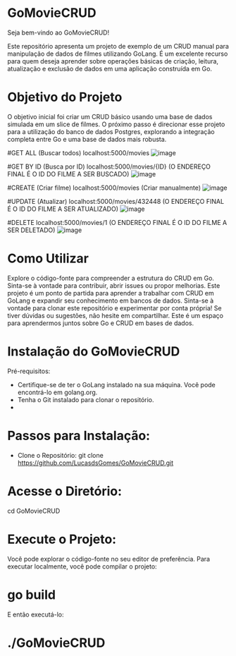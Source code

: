 # GoMovieCRUD

Seja bem-vindo ao GoMovieCRUD!

Este repositório apresenta um projeto de exemplo de um CRUD manual para manipulação de dados de filmes utilizando GoLang. É um excelente recurso para quem deseja aprender sobre operações básicas de criação, leitura, atualização e exclusão de dados em uma aplicação construída em Go.

# Objetivo do Projeto
O objetivo inicial foi criar um CRUD básico usando uma base de dados simulada em um slice de filmes. O próximo passo é direcionar esse projeto para a utilização do banco de dados Postgres, explorando a integração completa entre Go e uma base de dados mais robusta.

#GET ALL (Buscar todos) localhost:5000/movies
![image](https://github.com/LucasdsGomes/GoMovieCRUD/assets/114450172/008e3821-0e3d-4384-97d6-b4d7691529f4)

#GET BY ID (Busca por ID) localhost:5000/movies/{ID} (O ENDEREÇO FINAL É O ID DO FILME A SER BUSCADO)
![image](https://github.com/LucasdsGomes/GoMovieCRUD/assets/114450172/5dc7d495-5337-4206-97f2-6c2f4626e265)

#CREATE (Criar filme) localhost:5000/movies (Criar manualmente)
![image](https://github.com/LucasdsGomes/GoMovieCRUD/assets/114450172/2473b3a9-7555-44c9-ae73-0b6216c8f13e)

#UPDATE (Atualizar) localhost:5000/movies/432448 (O ENDEREÇO FINAL É O ID DO FILME A SER ATUALIZADO)
![image](https://github.com/LucasdsGomes/GoMovieCRUD/assets/114450172/ac9e8c3b-0aa4-407b-808f-a8d3203ba05a)

#DELETE localhost:5000/movies/1 (O ENDEREÇO FINAL É O ID DO FILME A SER DELETADO)
![image](https://github.com/LucasdsGomes/GoMovieCRUD/assets/114450172/aea0a49f-bc13-471f-84e7-68f5debac12c)

# Como Utilizar
Explore o código-fonte para compreender a estrutura do CRUD em Go.
Sinta-se à vontade para contribuir, abrir issues ou propor melhorias.
Este projeto é um ponto de partida para aprender a trabalhar com CRUD em GoLang e expandir seu conhecimento em bancos de dados.
Sinta-se à vontade para clonar este repositório e experimentar por conta própria! Se tiver dúvidas ou sugestões, não hesite em compartilhar. Este é um espaço para aprendermos juntos sobre Go e CRUD em bases de dados.

# Instalação do GoMovieCRUD

Pré-requisitos:
- Certifique-se de ter o GoLang instalado na sua máquina. Você pode encontrá-lo em golang.org.
- Tenha o Git instalado para clonar o repositório.
- 
# Passos para Instalação:
- Clone o Repositório:
git clone https://github.com/LucasdsGomes/GoMovieCRUD.git

# Acesse o Diretório:
cd GoMovieCRUD

# Execute o Projeto:

Você pode explorar o código-fonte no seu editor de preferência.
Para executar localmente, você pode compilar o projeto:
# go build
E então executá-lo:
# ./GoMovieCRUD
